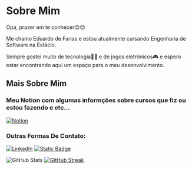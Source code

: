 # Sobre Mim

Opa, prazer em te conhecer😊😊

Me chamo Eduardo de Farias e estou atualmente cursando Engenharia de Software na Estácio. 

Sempre gostei muito de tecnologia👩‍💻 e de jogos eletrônicos🎮 e espero estar encontrando aqui um espaço para o meu desenvolvimento.

## Mais Sobre Mim
### Meu Notion com algumas informções sobre cursos que fiz ou estou fazendo e etc...
[![Notion](https://img.shields.io/badge/Notion-000000?style=for-the-badge&logo=Notion&logoColor=White)](https://www.notion.so/programacao-edu/caderno-de-estudos-eb2c6217b57249309762e1d80435ba1b?pvs=4) 

### Outras Formas De Contato:
[![LinkedIn](https://img.shields.io/badge/LinkedIn-000?style=for-the-badge&logo=linkedin&logoColor=0E76A8)](https://www.linkedin.com/in/eduardo-de-farias-cordeiro-526086290/)
[![Static Badge](https://img.shields.io/badge/Gmail-E20808?style=for-the-badge&logo=Gmail&logoColor=white)](https://mail.google.com/mail/u/1/#inbox?compose=CllgCHrhThWzVNGsVxvNfklmrrnZhdKpxBmKqgGLBPHQNzzQXkkrwPVgXlwBRsJJDQGbZfjSgML)


![GitHub Stats](https://github-readme-stats.vercel.app/api?username=Eduardo-F-Cordeiro&theme=great-gatsby&hide_border=true&bg_color=000&border_color=e4e2e2&show_icons=true&icon_color=9F0000&title_color=9A0000&text_color=FFF)
[![GitHub Streak](https://streak-stats.demolab.com?user=Eduardo-F-Cordeiro&theme=shadow-red&hide_border=true&locale=pt_BR&mode=weekly&card_width=468&background=000000&sideNums=FFFFFF&stroke=200000&ring=860000&currStreakNum=FFFFFF&fire=EB0000&dates=FFFFFF&sideLabels=EC0000E5&currStreakLabel=AF0000)](https://git.io/streak-stats)